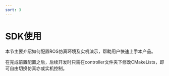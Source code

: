 ```yaml
---
sort: 3
---
```


# SDK使用

本节主要介绍如何配置ROS仿真环境及实机演示，帮助用户快速上手本产品。

在完成前置配置之后，后续开发时只需在controller文件夹下修改CMakeLists，即可自由切换仿真亦或实机控制。
